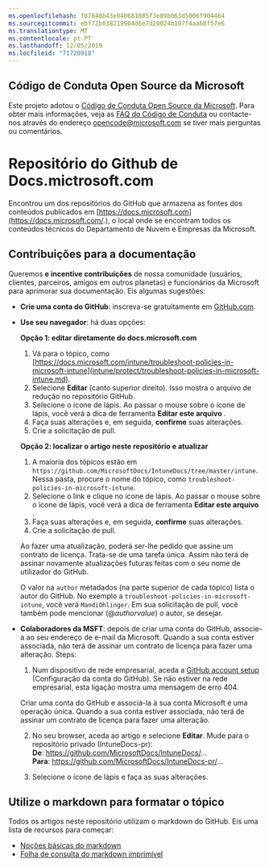 ```yaml
---
ms.openlocfilehash: f87848b43e040681085f3e89b063d5006f904464
ms.sourcegitcommit: ebf72b038219904d6e7d20024b107f4aa68f57e6
ms.translationtype: MT
ms.contentlocale: pt-PT
ms.lasthandoff: 12/05/2019
ms.locfileid: "71720918"
---
```

## <a name="microsoft-open-source-code-of-conduct"></a>Código de Conduta Open Source da Microsoft

Este projeto adotou o [Código de Conduta Open Source da Microsoft](https://opensource.microsoft.com/codeofconduct/).
Para obter mais informações, veja as [FAQ do Código de Conduta](https://opensource.microsoft.com/codeofconduct/faq/) ou contacte-nos através do endereço [opencode@microsoft.com](mailto:opencode@microsoft.com) se tiver mais perguntas ou comentários.

# <a name="docsmicrosoftcom-github-repository"></a>Repositório do Github de Docs.mictrosoft.com

Encontrou um dos repositórios do GitHub que armazena as fontes dos conteúdos publicados em [https://docs.microsoft.com](https://docs.microsoft.com/.), o local onde se encontram todos os conteúdos técnicos do Departamento de Nuvem e Empresas da Microsoft.

## <a name="contribute-to-your-documentation"></a>Contribuições para a documentação
Queremos **e incentive contribuições** de nossa comunidade (usuários, clientes, parceiros, amigos em outros planetas) e funcionários da Microsoft para aprimorar sua documentação. Eis algumas sugestões:

* **Crie uma conta do GitHub**: inscreva-se gratuitamente em [GitHub.com](https://www.github.com).

* **Use seu navegador**: há duas opções: 

    **Opção 1: editar diretamente do docs.microsoft.com**  
    1. Vá para o tópico, como [https://docs.microsoft.com/intune/troubleshoot-policies-in-microsoft-intune](intune/protect/troubleshoot-policies-in-microsoft-intune.md). 
    2. Selecione **Editar** (canto superior direito). Isso mostra o arquivo de redução no repositório GitHub.
    3. Selecione o ícone de lápis. Ao passar o mouse sobre o ícone de lápis, você verá a dica de ferramenta **Editar este arquivo** . 
    4. Faça suas alterações e, em seguida, **confirme** suas alterações. 
    5. Crie a solicitação de pull.
    
    **Opção 2: localizar o artigo neste repositório e atualizar**  
    1. A maioria dos tópicos estão em `https://github.com/MicrosoftDocs/IntuneDocs/tree/master/intune`. Nessa pasta, procure o nome do tópico, como `troubleshoot-policies-in-microsoft-intune`. 
    2. Selecione o link e clique no ícone de lápis. Ao passar o mouse sobre o ícone de lápis, você verá a dica de ferramenta **Editar este arquivo** . 
    3. Faça suas alterações e, em seguida, **confirme** suas alterações. 
    4. Crie a solicitação de pull. 

  Ao fazer uma atualização, poderá ser-lhe pedido que assine um contrato de licença. Trata-se de uma tarefa única. Assim não terá de assinar novamente atualizações futuras feitas com o seu nome de utilizador do GitHub. 
  
  O valor na `author` metadados (na parte superior de cada tópico) lista o autor do GitHub. No exemplo a `troubleshoot-policies-in-microsoft-intune`, você verá `MandiOhlinger`. Em sua solicitação de pull, você também pode mencionar (@*authorvalue*) o autor, se desejar.
  
* **Colaboradores da MSFT**: depois de criar uma conta do GitHub, associe-a ao seu endereço de e-mail da Microsoft. Quando a sua conta estiver associada, não terá de assinar um contrato de licença para fazer uma alteração. Steps:

  1. Num dispositivo de rede empresarial, aceda a [GitHub account setup](https://review.docs.microsoft.com/en-us/help/contribute/contribute-get-started-setup-github?branch=master) (Configuração da conta do GitHub). Se não estiver na rede empresarial, esta ligação mostra uma mensagem de erro 404.
  
    Criar uma conta do GitHub e associá-la à sua conta Microsoft é uma operação única. Quando a sua conta estiver associada, não terá de assinar um contrato de licença para fazer uma alteração. 

  2. No seu browser, aceda ao artigo e selecione **Editar**. Mude para o repositório privado (IntuneDocs-pr):  
    **De**: https://github.com/MicrosoftDocs/IntuneDocs/...  
    **Para**: https://github.com/MicrosoftDocs/IntuneDocs-pr/...
  
  3. Selecione o ícone de lápis e faça as suas alterações. 

## <a name="use-markdown-to-format-your-topic"></a>Utilize o markdown para formatar o tópico
Todos os artigos neste repositório utilizam o markdown do GitHub. Eis uma lista de recursos para começar:

* [Noções básicas do markdown](https://help.github.com/articles/basic-writing-and-formatting-syntax/)
* [Folha de consulta do markdown imprimível](https://guides.github.com/pdfs/markdown-cheatsheet-online.pdf)
